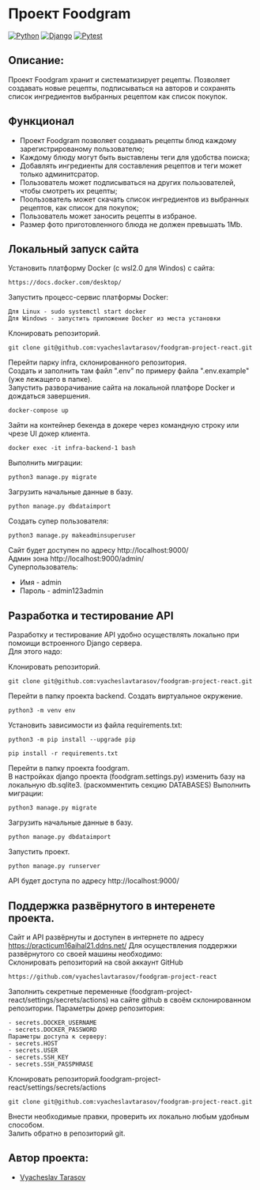 # Проект Foodgram

[![Python](https://img.shields.io/badge/Python-%203.9-6495ED?style=flat-square&logo=Python)](https://www.python.org/)
[![Django](https://img.shields.io/badge/Django-%203.2-6495ED?style=flat-square&logo=django)](https://www.djangoproject.com/)
[![Pytest](https://img.shields.io/badge/Pytest-6.2.4-6495ED?style=flat-square&logo=pytest-)](https://docs.pytest.org/en/6.2.x/)


## Описание:
Проект Foodgram хранит и систематизирует рецепты. 
Позволяет создавать новые рецепты, подписываться на авторов и сохранять список ингредиентов выбранных рецептом как список покупок.


## Функционал

- Проект Foodgram позволяет создавать рецепты блюд каждому зарегистрированому пользователю;
- Каждому блюду могут быть выставлены теги для удобства поиска;
- Добавлять ингредиенты для составления рецептов и теги может только админитсратор.
- Пользователь может подписываться на других пользователей, чтобы смотреть их рецепты;
- Поользователь может скачать список ингредиентов из выбранных рецептов, как список для покупок;
- Пользователь может заносить рецепты в избраное.
- Размер фото приготовленного блюда не должен превышать 1Mb.


## Локальный запуск сайта
Установить платформу Docker (c wsl2.0 для Windos) с сайта:
```
https://docs.docker.com/desktop/
```
Запустить процесс-сервис платформы Docker:
```
Для Linux - sudo systemctl start docker
Для Windows - запустить приложение Docker из места установки
```
Клонировать репозиторий.
```
git clone git@github.com:vyacheslavtarasov/foodgram-project-react.git
```
Перейти парку infra, склонированного репозитория.    
Создать и заполнить там файл ".env" по примеру файла ".env.example" (уже лежащего в папке).   
Запустить разворачивание сайта на локальной платфоре Docker и дождаться завершения.   
```
docker-compose up
```
Зайти на контейнер бекенда в докере через командную строку или чрезе UI докер клиента.
```
docker exec -it infra-backend-1 bash
```
Выполнить миграции:
```
python3 manage.py migrate
```
Загрузить начальные данные в базу.
```
python manage.py dbdataimport
```
Создать супер пользователя:
```
python3 manage.py makeadminsuperuser
```

Сайт будет доступен по адресу http://localhost:9000/   
Админ зона http://localhost:9000/admin/   
Суперпользователь:   
 - Имя - admin
 - Пароль - admin123admin


## Разработка и тестирование API
Разработку и тестирование API удобно осуществлять локально при помоищи встроенного Django сервера.   
Для этого надо:   

Клонировать репозиторий.
```
git clone git@github.com:vyacheslavtarasov/foodgram-project-react.git
```
Перейти в папку проекта backend.
Cоздать виртуальное окружение.
```
python3 -m venv env
```
Установить зависимости из файла requirements.txt:
```
python3 -m pip install --upgrade pip
```
```
pip install -r requirements.txt
```
Перейти в папку проекта foodgram.  
В настройках django проекта (foodgram.settings.py) изменить базу на локальную db.sqlite3. (раскомментить секцию DATABASES)
Выполнить миграции:
```
python3 manage.py migrate
```
Загрузить начальные данные в базу.
```
python manage.py dbdataimport
```
Запустить проект.
```
python manage.py runserver
```
API будет доступа по адресу http://localhost:9000/  


## Поддержка развёрнутого в интеренете проекта.
Сайт и API развёрнуты и доступен в интернете по адресу https://practicum16aihal21.ddns.net/
Для осуществления поддержки развёрнутого со своей машины необходимо:  
Склонировать репозиторий на свой аккаунт GitHub  
```
https://github.com/vyacheslavtarasov/foodgram-project-react
```
Заполнить секретные переменные (foodgram-project-react/settings/secrets/actions) на сайте github в своём склонированном репозитории.
Параметры докер репозитория:  
``` 
- secrets.DOCKER_USERNAME
- secrets.DOCKER_PASSWORD
Параметры доступа к серверу:  
- secrets.HOST
- secrets.USER
- secrets.SSH_KEY
- secrets.SSH_PASSPHRASE
```
Клонировать репозиторий.foodgram-project-react/settings/secrets/actions
```
git clone git@github.com:vyacheslavtarasov/foodgram-project-react.git
```
Внести необходимые правки, проверить их локально любым удобным способом.   
Залить обратно в репозиторий git.



## Автор проекта:
- [Vyacheslav Tarasov](https://github.com/vyacheslavtarasov)
